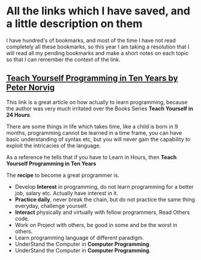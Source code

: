 
# All the links which I have saved, and a little description on them #

I have hundred's of bookmarks, and most of the time I have not read completely all these bookmarks, so this year I am taking a resolution that I will read all my pending bookmarks and make a short notes on each topic so that I can remember the context of the link.

## [Teach Yourself Programming in Ten Years by Peter Norvig ](http://norvig.com/21-days.html) ##
This link is a great article on how actually to learn programming, because the author was very much irritated over the Books Series **Teach Yourself <LanuageName> in 24 Hours**.

There are some things in life which takes time, like a child is born in 9 months, programming cannot be learned in a time frame, you can have basic understanding of syntax etc, but you will never gain the capability to exploit the intricacies of the language.

As a reference he tells that if you have to Learn in Hours, then **Teach Yourself Programming in Ten Years**   

The **recipe** to become a great programmer is.  

* Develop **Interest** in programming, do not learn programming for a better job, salary etc. Actually have interest in it.
* **Practice daily**, never break the chain, but do not practice the same thing everyday, challenge yourself.
* **Interact** physically and virtually with fellow programmers, Read Others code.
* Work on Project with others, be good in some and be the worst in others.
* Learn programming language of different paradigm.
* UnderStand the Computer in **Computer Programming**.
* UnderStand the Computer in **Computer Programming**.
